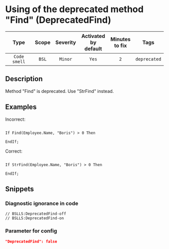 # Using of the deprecated method "Find" (DeprecatedFind)

|      Type      |    Scope    |     Severity     |    Activated<br>by default    |    Minutes<br>to fix    |     Tags     |
|:-------------:|:-----------------------------:|:----------------:|:------------------------------:|:-----------------------------------:|:------------:|
| `Code smell` |             `BSL`             | `Minor` |              `Yes`              |                 `2`                 | `deprecated` |

<!-- Блоки выше заполняются автоматически, не трогать -->
## Description

Method "Find" is deprecated. Use "StrFind" instead.

## Examples

Incorrect:

```bsl

If Find(Employee.Name, "Boris") > 0 Then

EndIf; 

```


Correct:

```bsl

If StrFind(Employee.Name, "Boris") > 0 Then

EndIf; 

```

## Snippets

<!-- Блоки ниже заполняются автоматически, не трогать -->
### Diagnostic ignorance in code

```bsl
// BSLLS:DeprecatedFind-off
// BSLLS:DeprecatedFind-on
```

### Parameter for config

```json
"DeprecatedFind": false
```
